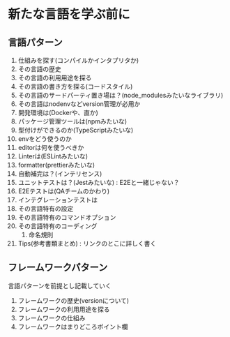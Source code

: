 # 新たな言語を学ぶ前に

## 言語パターン

1. 仕組みを探す(コンパイルかインタプリタか)
2. その言語の歴史
3. その言語の利用用途を探る
4. その言語の書き方を探る(コードスタイル)
5. その言語のサードパーティ置き場は？(node_modulesみたいなライブラリ)
6. その言語はnodenvなどversion管理が必用か
7. 開発環境は(Dockerや、直か)
8. パッケージ管理ツールは(npmみたいな)
9. 型付けができるのか(TypeScriptみたいな)
10. envをどう使うのか
11. editorは何を使うべきか
12. Linterは(ESLintみたいな)
13. formatter(prettierみたいな)
14. 自動補完は？(インテリセンス)
15. ユニットテストは？(Jestみたいな) : E2Eと一緒じゃない？
16. E2Eテストは(QAチームのかわり)
17. インテグレーションテストは
18. その言語特有の設定
19. その言語特有のコマンドオプション
20. その言語特有のコーディング
    1.  命名規則
21. Tips(参考書類まとめ) : リンクのとこに詳しく書く


## フレームワークパターン

言語パターンを前提とし記載していく

1. フレームワークの歴史(versionについて)
2. フレームワークの利用用途を探る
3. フレームワークの仕組み
4. フレームワークはまりどころポイント欄


